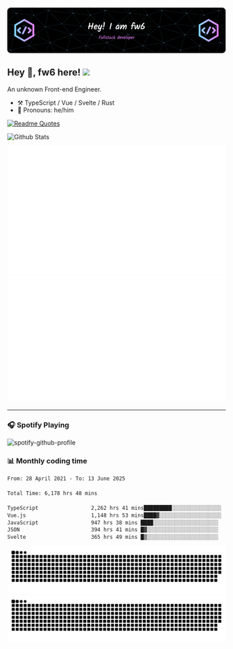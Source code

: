 ![Header](github-header-image.png)

## Hey 👋, fw6 here! <img src="https://github.githubassets.com/images/mona-whisper.gif" height="24" />


An unknown Front-end Engineer.

-   :hammer_and_pick: TypeScript / Vue / Svelte / Rust
-   :man: Pronouns: he/him


[![Readme Quotes](https://quotes-github-readme.vercel.app/api?type=horizontal&theme=algolia)](https://github.com/piyushsuthar/github-readme-quotes)



![Github Stats](https://github-readme-stats.vercel.app/api?username=fw6&bg_color=30,e96443,904e95&title_color=fff&text_color=fff)

![](https://raw.githubusercontent.com/fw6/github-stats-transparent/output/generated/overview.svg)
![](https://raw.githubusercontent.com/fw6/github-stats-transparent/output/generated/languages.svg)


---

### 🎧 Spotify Playing

<!-- ![spotify-github-profile](/img/default.svg) -->

![spotify-github-profile](https://spotify-github-profile.vercel.app/api/view.svg?uid=r6wn4hdvypv0lkzyrj0e0pjct&cover_image=true&theme=default&show_offline=true&background_color=9a10ad&interchange=true&bar_color_cover=true)



### :bar_chart: Monthly coding time 

<!--START_SECTION:waka-->

```txt
From: 28 April 2021 - To: 13 June 2025

Total Time: 6,178 hrs 48 mins

TypeScript                 2,262 hrs 41 mins█████████░░░░░░░░░░░░░░░░   36.62 %
Vue.js                     1,148 hrs 53 mins████▓░░░░░░░░░░░░░░░░░░░░   18.59 %
JavaScript                 947 hrs 38 mins ████░░░░░░░░░░░░░░░░░░░░░   15.34 %
JSON                       394 hrs 41 mins █▓░░░░░░░░░░░░░░░░░░░░░░░   06.39 %
Svelte                     365 hrs 49 mins █▒░░░░░░░░░░░░░░░░░░░░░░░   05.92 %
```

<!--END_SECTION:waka-->




![github contribution grid snake animation](https://raw.githubusercontent.com/platane/platane/output/github-contribution-grid-snake-dark.svg#gh-dark-mode-only)![github contribution grid snake animation](https://raw.githubusercontent.com/platane/platane/output/github-contribution-grid-snake.svg#gh-light-mode-only)
